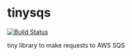 # tinysqs

[![Build Status](https://travis-ci.org/allblackt/tinysqs.svg?branch=master)](https://travis-ci.org/allblackt/tinysqs)

tiny library to make requests to AWS SQS
